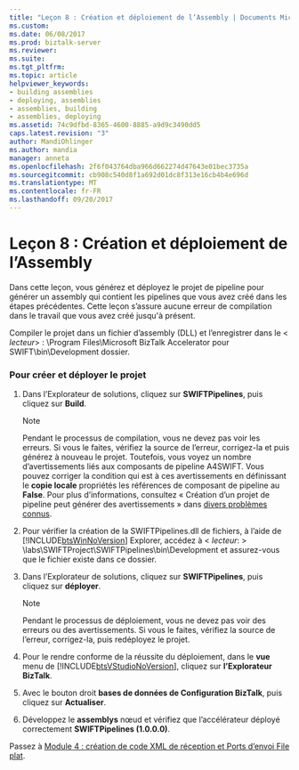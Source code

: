 ```yaml
---
title: "Leçon 8 : Création et déploiement de l’Assembly | Documents Microsoft"
ms.custom: 
ms.date: 06/08/2017
ms.prod: biztalk-server
ms.reviewer: 
ms.suite: 
ms.tgt_pltfrm: 
ms.topic: article
helpviewer_keywords:
- building assemblies
- deploying, assemblies
- assemblies, building
- assemblies, deploying
ms.assetid: 74c9dfbd-8365-4600-8885-a9d9c3490dd5
caps.latest.revision: "3"
author: MandiOhlinger
ms.author: mandia
manager: anneta
ms.openlocfilehash: 2f6f043764dba966d662274d47643e01bec3735a
ms.sourcegitcommit: cb908c540d8f1a692d01dc8f313e16cb4b4e696d
ms.translationtype: MT
ms.contentlocale: fr-FR
ms.lasthandoff: 09/20/2017
---
```

# <a name="lesson-8-building-and-deploying-the-assembly"></a>Leçon 8 : Création et déploiement de l’Assembly
Dans cette leçon, vous générez et déployez le projet de pipeline pour générer un assembly qui contient les pipelines que vous avez créé dans les étapes précédentes. Cette leçon s’assure aucune erreur de compilation dans le travail que vous avez créé jusqu'à présent.  
  
 Compiler le projet dans un fichier d’assembly (DLL) et l’enregistrer dans le \< *lecteur*> : \Program Files\Microsoft BizTalk Accelerator pour SWIFT\bin\Development dossier.  
  
### <a name="to-build-and-deploy-the-project"></a>Pour créer et déployer le projet  
  
1.  Dans l’Explorateur de solutions, cliquez sur **SWIFTPipelines**, puis cliquez sur **Build**.  
  
    > [!NOTE]
    >  Pendant le processus de compilation, vous ne devez pas voir les erreurs. Si vous le faites, vérifiez la source de l’erreur, corrigez-la et puis générez à nouveau le projet. Toutefois, vous voyez un nombre d’avertissements liés aux composants de pipeline A4SWIFT. Vous pouvez corriger la condition qui est à ces avertissements en définissant le **copie locale** propriétés les références de composant de pipeline au **False**. Pour plus d’informations, consultez « Création d’un projet de pipeline peut générer des avertissements » dans [divers problèmes connus](http://msdn.microsoft.com/library/bc94c781-2a56-4f80-8ecb-e654de2f6ed6).  
  
2.  Pour vérifier la création de la SWIFTPipelines.dll de fichiers, à l’aide de [!INCLUDE[btsWinNoVersion](../../includes/btswinnoversion-md.md)] Explorer, accédez à \< *lecteur*: > \labs\SWIFTProject\SWIFTPipelines\bin\Development et assurez-vous que le fichier existe dans ce dossier.  
  
3.  Dans l’Explorateur de solutions, cliquez sur **SWIFTPipelines**, puis cliquez sur **déployer**.  
  
    > [!NOTE]
    >  Pendant le processus de déploiement, vous ne devez pas voir des erreurs ou des avertissements. Si vous le faites, vérifiez la source de l’erreur, corrigez-la, puis redéployez le projet.  
  
4.  Pour le rendre conforme de la réussite du déploiement, dans le **vue** menu de [!INCLUDE[btsVStudioNoVersion](../../includes/btsvstudionoversion-md.md)], cliquez sur **l’Explorateur BizTalk**.  
  
5.  Avec le bouton droit **bases de données de Configuration BizTalk**, puis cliquez sur **Actualiser**.  
  
6.  Développez le **assemblys** nœud et vérifiez que l’accélérateur déployé correctement **SWIFTPipelines (1.0.0.0)**.  
  
 Passez à [Module 4 : création de code XML de réception et Ports d’envoi File plat](../../adapters-and-accelerators/accelerator-swift/module-4-adding-an-xml-receive-location-and-flat-file-send-port.md).
